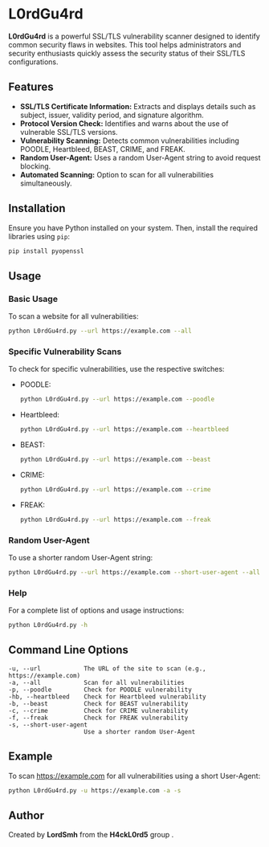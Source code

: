 # L0rdGu4rd

**L0rdGu4rd** is a powerful SSL/TLS vulnerability scanner designed to identify common security flaws in websites. This tool helps administrators and security enthusiasts quickly assess the security status of their SSL/TLS configurations.

## Features

- **SSL/TLS Certificate Information:** Extracts and displays details such as subject, issuer, validity period, and signature algorithm.
- **Protocol Version Check:** Identifies and warns about the use of vulnerable SSL/TLS versions.
- **Vulnerability Scanning:** Detects common vulnerabilities including POODLE, Heartbleed, BEAST, CRIME, and FREAK.
- **Random User-Agent:** Uses a random User-Agent string to avoid request blocking.
- **Automated Scanning:** Option to scan for all vulnerabilities simultaneously.

## Installation

Ensure you have Python installed on your system. Then, install the required libraries using `pip`:

```bash
pip install pyopenssl
```

## Usage

### Basic Usage

To scan a website for all vulnerabilities:

```bash
python L0rdGu4rd.py --url https://example.com --all
```

### Specific Vulnerability Scans

To check for specific vulnerabilities, use the respective switches:

- POODLE: 
  ```bash
  python L0rdGu4rd.py --url https://example.com --poodle
  ```

- Heartbleed:
  ```bash
  python L0rdGu4rd.py --url https://example.com --heartbleed
  ```

- BEAST:
  ```bash
  python L0rdGu4rd.py --url https://example.com --beast
  ```

- CRIME:
  ```bash
  python L0rdGu4rd.py --url https://example.com --crime
  ```

- FREAK:
  ```bash
  python L0rdGu4rd.py --url https://example.com --freak
  ```

### Random User-Agent

To use a shorter random User-Agent string:

```bash
python L0rdGu4rd.py --url https://example.com --short-user-agent --all
```

### Help

For a complete list of options and usage instructions:

```bash
python L0rdGu4rd.py -h
```

## Command Line Options

```text
-u, --url            The URL of the site to scan (e.g., https://example.com)
-a, --all            Scan for all vulnerabilities
-p, --poodle         Check for POODLE vulnerability
-hb, --heartbleed    Check for Heartbleed vulnerability
-b, --beast          Check for BEAST vulnerability
-c, --crime          Check for CRIME vulnerability
-f, --freak          Check for FREAK vulnerability
-s, --short-user-agent
                     Use a shorter random User-Agent
```

## Example

To scan https://example.com for all vulnerabilities using a short User-Agent:

```bash
python L0rdGu4rd.py -u https://example.com -a -s
```

## Author

Created by **LordSmh** from the **H4ckL0rd5** group
.
